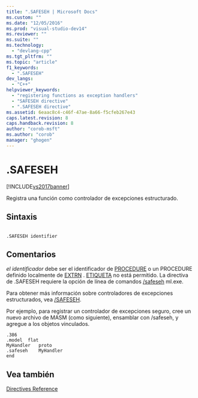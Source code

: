 ```yaml
---
title: ".SAFESEH | Microsoft Docs"
ms.custom: ""
ms.date: "12/05/2016"
ms.prod: "visual-studio-dev14"
ms.reviewer: ""
ms.suite: ""
ms.technology: 
  - "devlang-cpp"
ms.tgt_pltfrm: ""
ms.topic: "article"
f1_keywords: 
  - ".SAFESEH"
dev_langs: 
  - "C++"
helpviewer_keywords: 
  - "registering functions as exception handlers"
  - "SAFESEH directive"
  - ".SAFESEH directive"
ms.assetid: 6eaac8c4-c46f-47ae-8a66-f5cfeb267e43
caps.latest.revision: 8
caps.handback.revision: 8
author: "corob-msft"
ms.author: "corob"
manager: "ghogen"
---
```

# .SAFESEH
[!INCLUDE[vs2017banner](../../assembler/inline/includes/vs2017banner.md)]

Registra una función como controlador de excepciones estructurado.  
  
## Sintaxis  
  
```  
  
.SAFESEH identifier  
```  
  
## Comentarios  
 *el identificador* debe ser el identificador de [PROCEDURE](../../assembler/masm/proc.md) o un PROCEDURE definido localmente de [EXTRN](../../assembler/masm/extrn.md) .  [ETIQUETA](../../assembler/masm/label-masm.md) no está permitido.  La directiva de .SAFESEH requiere la opción de línea de comandos [\/safeseh](../../assembler/masm/ml-and-ml64-command-line-reference.md) ml.exe.  
  
 Para obtener más información sobre controladores de excepciones estructurados, vea [\/SAFESEH](../../build/reference/safeseh-image-has-safe-exception-handlers.md).  
  
 Por ejemplo, para registrar un controlador de excepciones seguro, cree un nuevo archivo de MASM \(como siguiente\), ensamblar con \/safeseh, y agregue a los objetos vinculados.  
  
```  
.386  
.model  flat  
MyHandler   proto  
.safeseh    MyHandler  
end  
```  
  
## Vea también  
 [Directives Reference](../../assembler/masm/directives-reference.md)